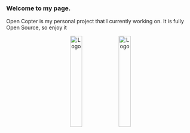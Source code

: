 ### Welcome to my page. 
Open Copter is my personal project that I currently working on. It is fully Open Source, so enjoy it

<div align="center">
    <img src="https://github.com/saandial/Open-Copter/blob/main/src/images/opencopter.png" alt="Logo" width="25%">
    <img src="https://github.com/saandial/Open-Copter/blob/main/src/images/remote.png" alt="Logo" width="25%">
</div>
